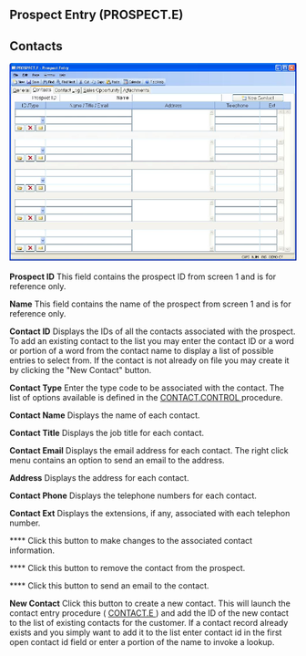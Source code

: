 ##  Prospect Entry (PROSPECT.E)

<PageHeader />

##  Contacts

![](./PROSPECT-E-2.jpg)

**Prospect ID** This field contains the prospect ID from screen 1 and is for
reference only.  
  
**Name** This field contains the name of the prospect from screen 1 and is for
reference only.  
  
**Contact ID** Displays the IDs of all the contacts associated with the
prospect. To add an existing contact to the list you may enter the contact ID
or a word or portion of a word from the contact name to display a list of
possible entries to select from. If the contact is not already on file you may
create it by clicking the "New Contact" button.  
  
**Contact Type** Enter the type code to be associated with the contact. The list of options available is defined in the [ CONTACT.CONTROL ](../../../../AP-OVERVIEW/AP-ENTRY/CONTACT-CONTROL/README.md) procedure.   
  
**Contact Name** Displays the name of each contact.  
  
**Contact Title** Displays the job title for each contact.  
  
**Contact Email** Displays the email address for each contact. The right click
menu contains an option to send an email to the address.  
  
**Address** Displays the address for each contact.  
  
**Contact Phone** Displays the telephone numbers for each contact.  
  
**Contact Ext** Displays the extensions, if any, associated with each telephon
number.  
  
**** Click this button to make changes to the associated contact information.  
  
**** Click this button to remove the contact from the prospect.  
  
**** Click this button to send an email to the contact.  
  
**New Contact** Click this button to create a new contact. This will launch the contact entry procedure ( [ CONTACT.E ](../../../../AP-OVERVIEW/AP-ENTRY/CONTACT-E/README.md) ) and add the ID of the new contact to the list of existing contacts for the customer. If a contact record already exists and you simply want to add it to the list enter contact id in the first open contact id field or enter a portion of the name to invoke a lookup.   
  
  
<badge text= "Version 8.10.57" vertical="middle" />

<PageFooter />